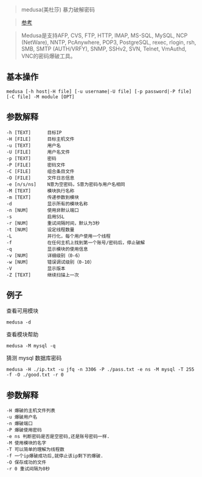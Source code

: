 > medusa(美杜莎) 暴力破解密码

>[参考](https://blog.csdn.net/u010984277/article/details/50792816)


> Medusa是支持AFP, CVS, FTP, HTTP, IMAP, MS-SQL, MySQL, NCP (NetWare), 
NNTP, PcAnywhere, POP3, PostgreSQL, rexec, rlogin, rsh, SMB, SMTP 
(AUTH/VRFY), SNMP, SSHv2, SVN, Telnet, VmAuthd, VNC的密码爆破工具。

基本操作
---
    medusa [-h host|-H file] [-u username|-U file] [-p password|-P file] [-C file] -M module [OPT]

参数解释
---

    -h [TEXT]      目标IP
    -H [FILE]      目标主机文件
    -u [TEXT]      用户名
    -U [FILE]      用户名文件
    -p [TEXT]      密码
    -P [FILE]      密码文件
    -C [FILE]      组合条目文件
    -O [FILE]      文件日志信息
    -e [n/s/ns]    N意为空密码，S意为密码与用户名相同
    -M [TEXT]      模块执行名称
    -m [TEXT]      传递参数到模块
    -d             显示所有的模块名称
    -n [NUM]       使用非默认端口
    -s             启用SSL
    -r [NUM]       重试间隔时间，默认为3秒
    -t [NUM]       设定线程数量
    -L             并行化，每个用户使用一个线程
    -f             在任何主机上找到第一个账号/密码后，停止破解
    -q             显示模块的使用信息
    -v [NUM]       详细级别（0-6）
    -w [NUM]       错误调试级别（0-10）
    -V             显示版本
    -Z [TEXT]      继续扫描上一次

例子
---

查看可用模块
    
    medusa -d

查看模块帮助
    
    medusa -M mysql -q

猜测 mysql 数据库密码
    
    medusa -H ./ip.txt -u jfq -n 3306 -P ./pass.txt -e ns -M mysql -T 255 -f -O ./good.txt -r 0
    

参数解释
--
    -H 爆破的主机文件列表
    -u 爆破用户名
    -n 爆破端口
    -P 爆破使用密码
    -e ns 判断密码是否是空密码,还是账号密码一样.
    -M 使用模块的名字
    -T 可以简单的理解为线程数
    -f 一个ip爆破成功后,就停止该ip剩下的爆破.
    -O 保存成功的文件
    -r 0 重试间隔为0秒



